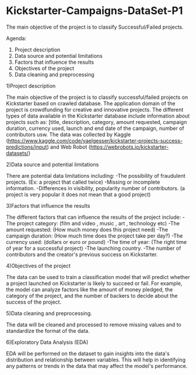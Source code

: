 
# Kickstarter-Campaigns-DataSet-P1
The main objective of the project is to classify Successful/Failed projects.


Agenda:
1.	Project description
2.	Data source and potential limitations
3.	Factors that influence the results
4.	Objectives of the project
5.	Data cleaning and preprocessing


1)Project description

The main objective of the project is to classify successful/failed projects on Kickstarter based on crawled database.
The application domain of the project is crowdfunding for creative and innovative projects. 
The different types of data available in the Kickstarter database include information about projects such as:
[title, description, category, amount requested, campaign duration, currency used, launch and end date of the campaign, number of contributors usw.
The data was collected by Kaggle (https://www.kaggle.com/code/yaelgesser/kickstarter-projects-success-predictions/input)
and Web Robot (https://webrobots.io/kickstarter-datasets/)


2)Data source and potential limitations

There are potential data limitations including:
-The possibility of fraudulent projects. (Ex: a project that called twice)
-Missing or incomplete information.
-Differences in visibility, popularity number of contributors. (a project is very popular it does not mean that a good project)

3)Factors that influence the results

The different factors that can influence the results of the project include:
-The project category: (film and video , music , art , technology etc)
-The amount requested: (How much money does this project need)
-The campaign duration: (How much time does the project take per day?)
-The currency used: (dollars or euro or pound)
-The time of year: (The right time of year for a successful project)
-The launching country. 
-The number of contributors and the creator's previous success on Kickstarter.


4)Objectives of the project

The data can be used to train a classification model that will predict whether a project launched on Kickstarter is likely to succeed or fail.
For example, the model can analyze factors like the amount of money pledged, the category of the project, and the number of backers to decide about the success of the project.


5)Data cleaning and preprocessing.

The data will be cleaned and processed to remove missing values and to standardize the format of the data.



6)Exploratory Data Analysis (EDA)

EDA will be performed on the dataset to gain insights into the data's distribution and relationship between variables. This will help in identifying any patterns or trends in the data that may affect the model's performance.

